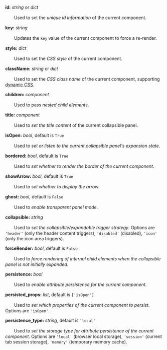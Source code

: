 **id:** *string* or *dict*

　　Used to set the *unique id information* of the current component.

**key:** *string*

　　Updates the `key` value of the current component to force a re-render.

**style:** *dict*

　　Used to set the *CSS style* of the current component.

**className:** *string* or *dict*

　　Used to set the *CSS class name* of the current component, supporting [dynamic CSS](/advanced-classname).

**children:** *component*

　　Used to pass *nested child elements*.

**title:** *component*

　　Used to *set the title content* of the current collapsible panel.

**isOpen:** *bool*, default is `True`

　　Used to *set or listen to the current collapsible panel's expansion state*.

**bordered:** *bool*, default is `True`

　　Used to *set whether to render the border of the current component*.

**showArrow:** *bool*, default is `True`

　　Used to *set whether to display the arrow*.

**ghost:** *bool*, default is `False`

　　Used to *enable transparent panel mode*.

**collapsible:** *string*

　　Used to *set the collapsible/expandable trigger strategy*. Options are `'header'` (only the header content triggers), `'disabled'` (disabled), `'icon'` (only the icon area triggers).

**forceRender:** *bool*, default is `False`

　　Used to *force rendering of internal child elements when the collapsible panel is not initially expanded*.

**persistence:** *bool*

　　Used to *enable attribute persistence for the current component*.

**persisted_props:** *list*, default is `['isOpen']`

　　Used to *set which properties of the current component to persist*. Options are `'isOpen'`.

**persistence_type:** *string*, default is `'local'`

　　Used to *set the storage type for attribute persistence of the current component*. Options are `'local'` (browser local storage), `'session'` (current tab session storage), `'memory'` (temporary memory cache).
